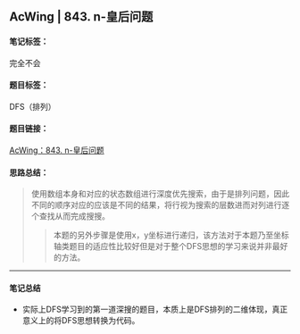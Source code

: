 ## AcWing | 843. n-皇后问题
#### 笔记标签：  
完全不会
#### 题目标签：  
DFS（排列）
#### 题目链接：  
[AcWing：843. n-皇后问题](https://www.acwing.com/problem/content/845/)
#### 思路总结：  
>  使用数组本身和对应的状态数组进行深度优先搜索，由于是排列问题，因此不同的顺序对应的应该是不同的结果，将行视为搜索的层数进而对列进行逐个查找从而完成搜搜。  
>> 本题的另外步骤是使用x，y坐标进行递归，该方法对于本题乃至坐标轴类题目的适应性比较好但是对于整个DFS思想的学习来说并非最好的方法。
***
#### 笔记总结
* 实际上DFS学习到的第一道深搜的题目，本质上是DFS排列的二维体现，真正意义上的将DFS思想转换为代码。